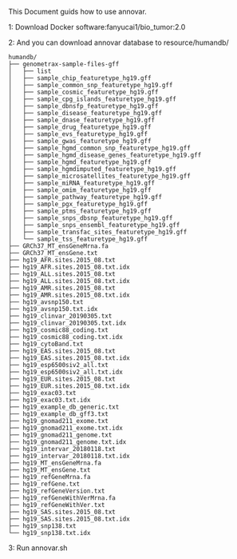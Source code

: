 This Document guids how to use annovar.

1: Download Docker software:fanyucai1/bio_tumor:2.0

2: And you can download annovar database to resource/humandb/

    humandb/
    ├── genometrax-sample-files-gff
    │   ├── list
    │   ├── sample_chip_featuretype_hg19.gff
    │   ├── sample_common_snp_featuretype_hg19.gff
    │   ├── sample_cosmic_featuretype_hg19.gff
    │   ├── sample_cpg_islands_featuretype_hg19.gff
    │   ├── sample_dbnsfp_featuretype_hg19.gff
    │   ├── sample_disease_featuretype_hg19.gff
    │   ├── sample_dnase_featuretype_hg19.gff
    │   ├── sample_drug_featuretype_hg19.gff
    │   ├── sample_evs_featuretype_hg19.gff
    │   ├── sample_gwas_featuretype_hg19.gff
    │   ├── sample_hgmd_common_snp_featuretype_hg19.gff
    │   ├── sample_hgmd_disease_genes_featuretype_hg19.gff
    │   ├── sample_hgmd_featuretype_hg19.gff
    │   ├── sample_hgmdimputed_featuretype_hg19.gff
    │   ├── sample_microsatellites_featuretype_hg19.gff
    │   ├── sample_miRNA_featuretype_hg19.gff
    │   ├── sample_omim_featuretype_hg19.gff
    │   ├── sample_pathway_featuretype_hg19.gff
    │   ├── sample_pgx_featuretype_hg19.gff
    │   ├── sample_ptms_featuretype_hg19.gff
    │   ├── sample_snps_dbsnp_featuretype_hg19.gff
    │   ├── sample_snps_ensembl_featuretype_hg19.gff
    │   ├── sample_transfac_sites_featuretype_hg19.gff
    │   └── sample_tss_featuretype_hg19.gff
    ├── GRCh37_MT_ensGeneMrna.fa
    ├── GRCh37_MT_ensGene.txt
    ├── hg19_AFR.sites.2015_08.txt
    ├── hg19_AFR.sites.2015_08.txt.idx
    ├── hg19_ALL.sites.2015_08.txt
    ├── hg19_ALL.sites.2015_08.txt.idx
    ├── hg19_AMR.sites.2015_08.txt
    ├── hg19_AMR.sites.2015_08.txt.idx
    ├── hg19_avsnp150.txt
    ├── hg19_avsnp150.txt.idx
    ├── hg19_clinvar_20190305.txt
    ├── hg19_clinvar_20190305.txt.idx
    ├── hg19_cosmic88_coding.txt
    ├── hg19_cosmic88_coding.txt.idx
    ├── hg19_cytoBand.txt
    ├── hg19_EAS.sites.2015_08.txt
    ├── hg19_EAS.sites.2015_08.txt.idx
    ├── hg19_esp6500siv2_all.txt
    ├── hg19_esp6500siv2_all.txt.idx
    ├── hg19_EUR.sites.2015_08.txt
    ├── hg19_EUR.sites.2015_08.txt.idx
    ├── hg19_exac03.txt
    ├── hg19_exac03.txt.idx
    ├── hg19_example_db_generic.txt
    ├── hg19_example_db_gff3.txt
    ├── hg19_gnomad211_exome.txt
    ├── hg19_gnomad211_exome.txt.idx
    ├── hg19_gnomad211_genome.txt
    ├── hg19_gnomad211_genome.txt.idx
    ├── hg19_intervar_20180118.txt
    ├── hg19_intervar_20180118.txt.idx
    ├── hg19_MT_ensGeneMrna.fa
    ├── hg19_MT_ensGene.txt
    ├── hg19_refGeneMrna.fa
    ├── hg19_refGene.txt
    ├── hg19_refGeneVersion.txt
    ├── hg19_refGeneWithVerMrna.fa
    ├── hg19_refGeneWithVer.txt
    ├── hg19_SAS.sites.2015_08.txt
    ├── hg19_SAS.sites.2015_08.txt.idx
    ├── hg19_snp138.txt
    └── hg19_snp138.txt.idx

3: Run annovar.sh